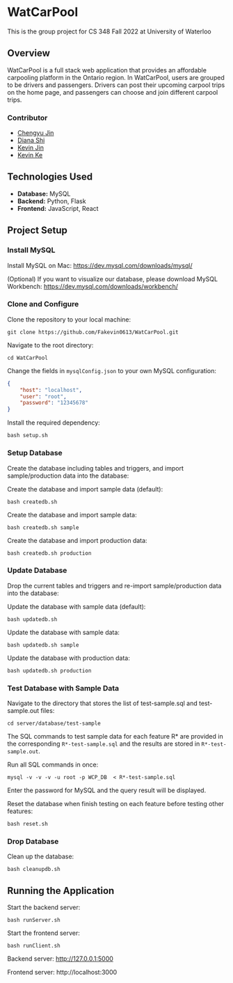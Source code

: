 # WatCarPool

This is the group project for CS 348 Fall 2022 at University of Waterloo

## Overview

WatCarPool is a full stack web application that provides an affordable carpooling platform in the Ontario region. In WatCarPool, users are grouped to be drivers and passengers. Drivers can post their upcoming carpool trips on the home page, and passengers can choose and join different carpool trips.

### Contributor

- [Chengyu Jin](https://github.com/ChengyuJin)
- [Diana Shi](https://github.com/dianashi)
- [Kevin Jin](https://github.com/kevin21jin)
- [Kevin Ke](https://github.com/Fakevin0613)

## Technologies Used

- **Database:** MySQL
- **Backend:** Python, Flask
- **Frontend:** JavaScript, React

## Project Setup

### Install MySQL

Install MySQL on Mac: https://dev.mysql.com/downloads/mysql/

(Optional) If you want to visualize our database, please download MySQL Workbench: https://dev.mysql.com/downloads/workbench/

### Clone and Configure

Clone the repository to your local machine:

```
git clone https://github.com/Fakevin0613/WatCarPool.git
```

Navigate to the root directory:

```
cd WatCarPool
```

Change the fields in `mysqlConfig.json` to your own MySQL configuration:

```json
{
    "host": "localhost",
    "user": "root",
    "password": "12345678"
}
````

Install the required dependency:

```
bash setup.sh
```


### Setup Database

Create the database including tables and triggers, and import sample/production data into the database:

Create the database and import sample data (default):

```
bash createdb.sh 
```

Create the database and import sample data:

```
bash createdb.sh sample
```

Create the database and import production data:

```
bash createdb.sh production
```

### Update Database

Drop the current tables and triggers and re-import sample/production data into the database:

Update the database with sample data (default):

```
bash updatedb.sh 
```

Update the database with sample data:

```
bash updatedb.sh sample
```

Update the database with production data:

```
bash updatedb.sh production
```

### Test Database with Sample Data

Navigate to the directory that stores the list of test-sample.sql and test-sample.out files:

```
cd server/database/test-sample
```

The SQL commands to test sample data for each feature R* are provided in the corresponding ```R*-test-sample.sql``` and the results are stored in ```R*-test-sample.out```.

Run all SQL commands in once:

```
mysql -v -v -v -u root -p WCP_DB  < R*-test-sample.sql
```

Enter the password for MySQL and the query result will be displayed.

Reset the database when finish testing on each feature before testing other features:

```
bash reset.sh
```

### Drop Database

Clean up the database:

```
bash cleanupdb.sh
```

## Running the Application

Start the backend server:

```
bash runServer.sh 
```

Start the frontend server:

```
bash runClient.sh 
```

Backend server: http://127.0.0.1:5000

Frontend server: http://localhost:3000

